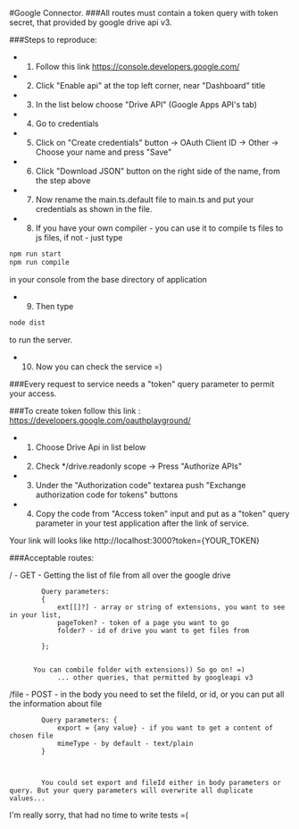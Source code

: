 #Google Connector.
###All routes must contain a token query with token secret, that provided by google drive api v3.

###Steps to reproduce:
* 1. Follow this link https://console.developers.google.com/
* 2. Click "Enable api" at the top left corner, near "Dashboard" title
* 3. In the list below choose "Drive API" (Google Apps API's tab)
* 4. Go to credentials
* 5. Click on "Create credentials" button -> OAuth Client ID -> Other -> Choose your name and press "Save"
* 6. Click "Download JSON" button on the right side of the name, from the step above
* 7. Now rename the main.ts.default file to main.ts and put your credentials as shown in the file.
* 8. If you have your own compiler - you can use it to compile ts files to js files, if not - just type 
```sh
npm run start
npm run compile
```
 in your console from the base directory of application
* 9. Then type 
```sh
node dist
```
 to run the server.
* 10. Now you can check the service =)

###Every request to service needs a "token" query parameter to permit your access.

###To create token follow this link : https://developers.google.com/oauthplayground/
* 1. Choose Drive Api in list below
* 2. Check */drive.readonly scope -> Press "Authorize APIs"
* 3. Under the "Authorization code" textarea push "Exchange authorization code for tokens" buttons
* 4. Copy the code from "Access token" input and put as a "token" query parameter in your test application after the link of service.

Your link will looks like http://localhost:3000?token={YOUR_TOKEN}


###Acceptable routes:

/ - GET - Getting the list of file from all over the google drive


            Query parameters:
            {
                ext[[]?] - array or string of extensions, you want to see in your list,
                pageToken? - token of a page you want to go
                folder? - id of drive you want to get files from
                
            };
            
            
          You can combile folder with extensions)) So go on! =)
                ... other queries, that permitted by googleapi v3

/file - POST - in the body you need to set the fileId, or id, or you can put all the information about file
            
            Query parameters: {
                export = {any value} - if you want to get a content of chosen file
                mimeType - by default - text/plain
            }

            
            
            You could set export and fileId either in body parameters or query. But your query parameters will overwrite all duplicate values...


I'm really sorry, that had no time to write tests =(
